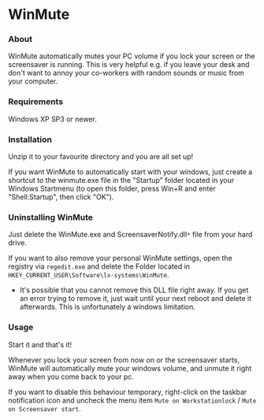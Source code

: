 # WinMute #

### About ###
WinMute automatically mutes your PC volume if you lock your screen or the screensaver is running.
This is very helpful e.g. if you leave your desk and don't want to annoy your co-workers with random sounds or music from your computer.

### Requirements ###
Windows XP SP3 or newer.

### Installation ###
Unzip it to your favourite directory and you are all set up!

If you want WinMute to automatically start with your windows, just create a shortcut to the winmute.exe file in the "Startup" folder located in your Windows Startmenu (to open this folder, press Win+R and enter "Shell:Startup", then click "OK").

### Uninstalling WinMute ###
Just delete the WinMute.exe and ScreensaverNotify.dll`*` file from your hard drive.

If you want to also remove your personal WinMute settings, open the registry via `regedit.exe` and delete the Folder located in `HKEY_CURRENT_USER\Software\lx-systems\WinMute`.

 * It's possible that you cannot remove this DLL file right away. If you get an error trying to remove it, just wait until your next reboot and delete it afterwards. This is unfortunately a windows limitation.


### Usage ###
Start it and that's it!

Whenever you lock your screen from now on or the screensaver starts, WinMute will automatically mute your windows volume, and unmute it right away when you come back to your pc.

If you want to disable this behaviour temporary, right-click on the taskbar notification icon and uncheck the menu item
`Mute on Workstationlock` / `Mute on Screensaver start`.
